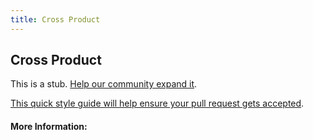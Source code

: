 ```yaml
---
title: Cross Product
---
```


## Cross Product

This is a stub. [Help our community expand it](https://github.com/freecodecamp/guides/tree/master/src/pages/articles/math/vectors/cross-product/index.md).

[This quick style guide will help ensure your pull request gets accepted](https://github.com/freeCodeCamp/guides/blob/master/README.md).

<!-- The article goes here, in GitHub-flavored Markdown. Feel free to add YouTube videos, images, and CodePen/JSBin embeds  -->

#### More Information:
<!-- Please add any articles you think might be helpful to read before writing the article -->


